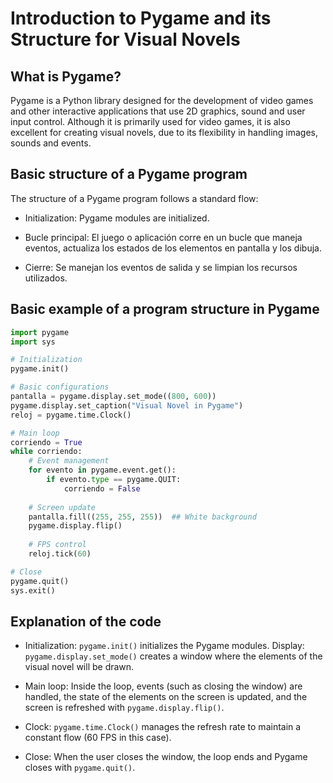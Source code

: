 # Introduction to Pygame and its Structure for Visual Novels

## What is Pygame?

Pygame is a Python library designed for the development of video games and other interactive applications that use 2D graphics, sound and user input control. Although it is primarily used for video games, it is also excellent for creating visual novels, due to its flexibility in handling images, sounds and events.

## Basic structure of a Pygame program

The structure of a Pygame program follows a standard flow:

- Initialization: Pygame modules are initialized.

- Bucle principal: El juego o aplicación corre en un bucle que maneja eventos, actualiza los estados de los elementos en pantalla y los dibuja.

- Cierre: Se manejan los eventos de salida y se limpian los recursos utilizados.

## Basic example of a program structure in Pygame

```python
import pygame
import sys

# Initialization
pygame.init()

# Basic configurations
pantalla = pygame.display.set_mode((800, 600))
pygame.display.set_caption("Visual Novel in Pygame")
reloj = pygame.time.Clock()

# Main loop
corriendo = True
while corriendo:
    # Event management
    for evento in pygame.event.get():
        if evento.type == pygame.QUIT:
            corriendo = False
    
    # Screen update
    pantalla.fill((255, 255, 255))  ## White background
    pygame.display.flip()
    
    # FPS control
    reloj.tick(60)

# Close
pygame.quit()
sys.exit()
```

## Explanation of the code

- Initialization: ``pygame.init()`` initializes the Pygame modules.
Display: ``pygame.display.set_mode()`` creates a window where the elements of the visual novel will be drawn.

- Main loop: Inside the loop, events (such as closing the window) are handled, the state of the elements on the screen is updated, and the screen is refreshed with ``pygame.display.flip()``.

- Clock: ``pygame.time.Clock()`` manages the refresh rate to maintain a constant flow (60 FPS in this case).

- Close: When the user closes the window, the loop ends and Pygame closes with ``pygame.quit()``.